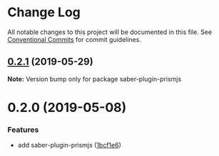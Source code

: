 # Change Log

All notable changes to this project will be documented in this file.
See [Conventional Commits](https://conventionalcommits.org) for commit guidelines.

## [0.2.1](https://github.com/saberland/saber/compare/saber-plugin-prismjs@0.2.0...saber-plugin-prismjs@0.2.1) (2019-05-29)

**Note:** Version bump only for package saber-plugin-prismjs

# 0.2.0 (2019-05-08)

### Features

- add saber-plugin-prismjs ([1bcf1e6](https://github.com/egoist/saber/commit/1bcf1e6))
